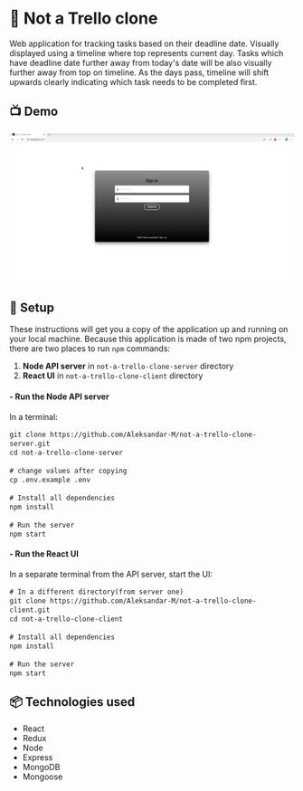 # :scroll: Not a Trello clone
Web application for tracking tasks based on their deadline date. Visually displayed using a timeline where top represents current day. Tasks which have deadline date further away from today's date will be also visually further away from top on timeline. As the days pass, timeline will shift upwards clearly indicating which task needs to be completed first.

## :tv: Demo
![demo](https://github.com/Aleksandar-M/not-a-trello-clone-client/blob/master/Demo.gif)

## :wrench: Setup
These instructions will get you a copy of the application up and running on your local machine.
Because this application is made of two npm projects, there are two places to run `npm` commands:
1. **Node API server** in `not-a-trello-clone-server` directory
2. **React UI** in `not-a-trello-clone-client` directory

#### - Run the Node API server
In a terminal:
```
git clone https://github.com/Aleksandar-M/not-a-trello-clone-server.git
cd not-a-trello-clone-server

# change values after copying
cp .env.example .env

# Install all dependencies
npm install

# Run the server
npm start
```

#### - Run the React UI
In a separate terminal from the API server, start the UI:
```
# In a different directory(from server one) 
git clone https://github.com/Aleksandar-M/not-a-trello-clone-client.git
cd not-a-trello-clone-client

# Install all dependencies
npm install

# Run the server
npm start
```

## :package: Technologies used

- React
- Redux
- Node
- Express
- MongoDB
- Mongoose
